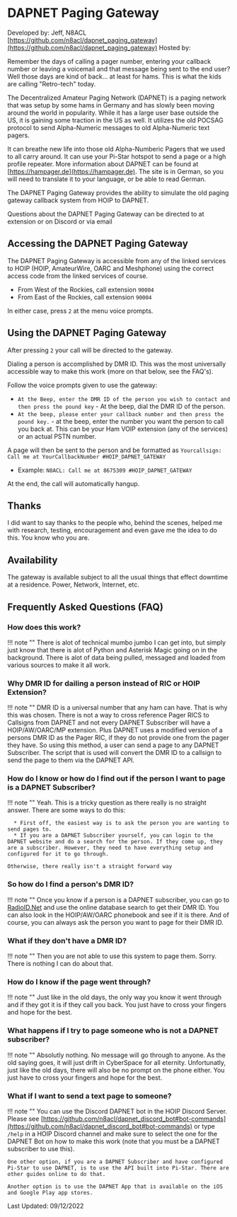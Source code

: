 # DAPNET Paging Gateway

Developed by: Jeff, N8ACL [https://github.com/n8acl/dapnet_paging_gateway](https://github.com/n8acl/dapnet_paging_gateway)
Hosted by:

Remember the days of calling a pager number, entering your callback number or leaving a voicemail and that message being sent to the end user? Well those days are kind of back... at least for hams. This is what the kids are calling "Retro-tech" today.

The Decentralized Amateur Paging Network (DAPNET) is a paging network that was setup by some hams in Germany and has slowly been moving around the world in popularity. While it has a large user base outside the US, it is gaining some traction in the US as well. It utilizes the old POCSAG protocol to send Alpha-Numeric messages to old Alpha-Numeric text pagers.

It can breathe new life into those old Alpha-Numberic Pagers that we used to all carry around. It can use your Pi-Star hotspot to send a page or a high profile repeater. More information about DAPNET can be found at [https://hampager.de](https://hampager.de). The site is in German, so you will need to translate it to your language, or be able to read German.

The DAPNET Paging Gateway provides the ability to simulate the old paging gateway callback system from HOIP to DAPNET.

Questions about the DAPNET Paging Gateway can be directed to at extension or on Discord or via email

## Accessing the DAPNET Paging Gateway

The DAPNET Paging Gateway is accessible from any of the linked services to HOIP (HOIP, AmateurWire, OARC and Meshphone) using the correct access code from the linked services of course.

- From West of the Rockies, call extension `90004`
- From East of the Rockies, call extension `90004`

In either case, press `2` at the menu voice prompts.

## Using the DAPNET Paging Gateway

After pressing `2` your call will be directed to the gateway.

Dialing a person is accomplished by DMR ID. This was the most universally accessible way to make this work (more on that below, see the FAQ's).

Follow the voice prompts given to use the gateway:

- `At the Beep, enter the DMR ID of the person you wish to contact and then press the pound key` - At the beep, dial the DMR ID of the person.
- `At the beep, please enter your callback number and then press the pound key.` - at the beep, enter the number you want the person to call you back at. This can be your Ham VOIP extension (any of the services) or an actual PSTN number.

A page will then be sent to the person and be formatted as `Yourcallsign: Call me at YourCallbackNumber #HOIP_DAPNET_GATEWAY`

- Example: `N8ACL: Call me at 8675309 #HOIP_DAPNET_GATEWAY`

At the end, the call will automatically hangup.

## Thanks

I did want to say thanks to the people who, behind the scenes, helped me with research, testing, encouragement and even gave me the idea to do this. You know who you are.

## Availability

The gateway is available subject to all the usual things that effect downtime at a residence. Power, Network, Internet, etc.

## Frequently Asked Questions (FAQ)

### How does this work?

!!! note ""
    There is alot of technical mumbo jumbo I can get into, but simply just know that there is alot of Python and Asterisk Magic going on in the background. There is alot of data being pulled, messaged and loaded from various sources to make it all work.

### Why DMR ID for dailing a person instead of RIC or HOIP Extension?

!!! note ""
    DMR ID is a universal number that any ham can have. That is why this was chosen. There is not a way to cross reference Pager RICS to Callsigns from DAPNET and not every DAPNET Subscriber will have a HOIP/AW/OARC/MP extension. Plus DAPNET uses a modified version of a persons DMR ID as the Pager RIC, if they do not provide one from the pager they have. So using this method, a user can send a page to any DAPNET Subscriber. The script that is used will convert the DMR ID to a callsign to send the page to them via the DAPNET API.

### How do I know or how do I find out if the person I want to page is a DAPNET Subscriber?

!!! note ""
    Yeah. This is a tricky question as there really is no straight answer. There are some ways to do this:

      * First off, the easiest way is to ask the person you are wanting to send pages to.
      * If you are a DAPNET Subscriber yourself, you can login to the DAPNET website and do a search for the person. If they come up, they are a subscriber. However, they need to have everything setup and configured for it to go through.

    Otherwise, there really isn't a straight forward way

### So how do I find a person's DMR ID?

!!! note ""
    Once you know if a person is a DAPNET subscriber, you can go to [RadioID.Net](https://radioid.net) and use the online database search to get their DMR ID. You can also look in the HOIP/AW/OARC phonebook and see if it is there. And of course, you can always ask the person you want to page for their DMR ID.

### What if they don't have a DMR ID?

!!! note ""
    Then you are not able to use this system to page them. Sorry. There is nothing I can do about that.

### How do I know if the page went through?

!!! note ""
    Just like in the old days, the only way you know it went through and if they got it is if they call you back. You just have to cross your fingers and hope for the best.

### What happens if I try to page someone who is not a DAPNET subscriber?

!!! note ""
    Absolutly nothing. No message will go through to anyone. As the old saying goes, it will just drift in CyberSpace for all eternity. Unfortunatly, just like the old days, there will also be no prompt on the phone either. You just have to cross your fingers and hope for the best.

### What if I want to send a text page to someone?

!!! note ""
    You can use the Discord DAPNET bot in the HOIP Discord Server. Please see [https://github.com/n8acl/dapnet_discord_bot#bot-commands](https://github.com/n8acl/dapnet_discord_bot#bot-commands) or type `/help` in a HOIP Discord channel and make sure to select the one for the DAPNET Bot on how to make this work (note that you must be a DAPNET subscriber to use this).

    One other option, if you are a DAPNET Subscriber and have configured Pi-Star to use DAPNET, is to use the API built into Pi-Star. There are other guides online to do that.

    Another option is to use the DAPNET App that is available on the iOS and Google Play app stores.

Last Updated: 09/12/2022
